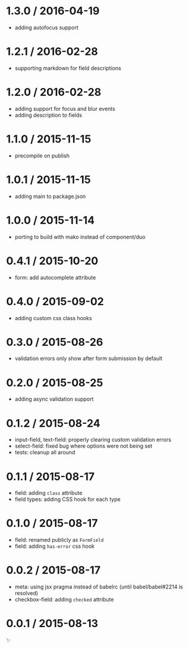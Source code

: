 
1.3.0 / 2016-04-19
==================

  * adding autofocus support

1.2.1 / 2016-02-28
==================

  * supporting markdown for field descriptions

1.2.0 / 2016-02-28
==================

  * adding support for focus and blur events
  * adding description to fields

1.1.0 / 2015-11-15
==================

  * precompile on publish

1.0.1 / 2015-11-15
==================

  * adding main to package.json

1.0.0 / 2015-11-14
==================

  * porting to build with mako instead of component/duo

0.4.1 / 2015-10-20
==================

  * form: add autocomplete attribute

0.4.0 / 2015-09-02
==================

  * adding custom css class hooks

0.3.0 / 2015-08-26
==================

  * validation errors only show after form submission by default

0.2.0 / 2015-08-25
==================

  * adding async validation support

0.1.2 / 2015-08-24
==================

  * input-field, text-field: properly clearing custom validation errors
  * select-field: fixed bug where options were not being set
  * tests: cleanup all around

0.1.1 / 2015-08-17
==================

  * field: adding `class` attribute
  * field types: adding CSS hook for each type

0.1.0 / 2015-08-17
==================

  * field: renamed publicly as `FormField`
  * field: adding `has-error` css hook

0.0.2 / 2015-08-17
==================

  * meta: using jsx pragma instead of babelrc (until babel/babel#2214 is resolved)
  * checkbox-field: adding `checked` attribute

0.0.1 / 2015-08-13
==================

:sparkles:
